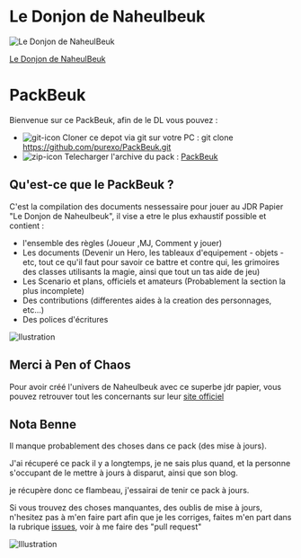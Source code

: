 # Le Donjon de Naheulbeuk
![Le Donjon de NaheulBeuk](http://www.naheulbeuk.com/pix/site-titre-jdr.gif)

[Le Donjon de NaheulBeuk](http://www.naheulbeuk.com/)
# PackBeuk

Bienvenue sur ce PackBeuk, afin de le DL vous pouvez :
* ![git-icon](http://icons.iconarchive.com/icons/designbolts/handstitch-social/16/Github-icon.png) Cloner ce depot via git sur votre PC : git clone https://github.com/purexo/PackBeuk.git
* ![zip-icon](http://icons.iconarchive.com/icons/kxmylo/simple/16/zip-icon.png) Telecharger l'archive du pack : [PackBeuk](https://github.com/purexo/PackBeuk/archive/master.zip)

## Qu'est-ce que le PackBeuk ?
C'est la compilation des documents nessessaire pour jouer au JDR Papier "Le Donjon de Naheulbeuk", il vise a etre le plus exhaustif possible et contient : 
* l'ensemble des règles (Joueur ,MJ, Comment y jouer)
* Les documents (Devenir un Hero, les tableaux d'equipement - objets - etc, tout ce qu'il faut pour savoir ce battre et contre qui, les grimoires des classes utilisants la magie, ainsi que tout un tas aide de jeu)
* Les Scenario et plans, officiels et amateurs (Probablement la section la plus incomplete)
* Des contributions (differentes aides à la creation des personnages, etc...)
* Des polices d'écritures

![Ilustration](http://www.penofchaos.com/warham/bd/images/EcranT14-reduc.jpg)

## Merci à Pen of Chaos
Pour avoir créé l'univers de Naheulbeuk avec ce superbe jdr papier, vous pouvez retrouver tout les concernants sur leur [site officiel](http://www.naheulbeuk.com/)

## Nota Benne
Il manque probablement des choses dans ce pack (des mise à jours).

J'ai récuperé ce pack il y a longtemps, je ne sais plus quand, et la personne s'occupant de le mettre à jours à disparut, ainsi que son blog.

je récupère donc ce flambeau, j'essairai de tenir ce pack à jours.

Si vous trouvez des choses manquantes, des oublis de mise à jours, n'hesitez pas à m'en faire part afin que je les corriges, faites m'en part dans la rubrique [issues](https://github.com/purexo/PackBeuk/issues), voir à me faire des "pull request"

![Illustration](http://i71.servimg.com/u/f71/13/21/01/74/fondec10.jpg)
